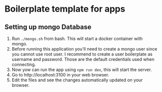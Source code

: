 # Boilerplate template for apps

## Setting up mongo Database

1. Run `./mongo.sh` from bash. This will start a docker container with mongo. 
2. Before running this application you'll need to create a mongo user since you cannot use root user. I recommend to create a user boilerplate as username and password. Those are the default credentials used when connecting. 
3. Now yow can run the app using `npm run dev`, this will start the server.
4. Go to http://localhost:3100 in your web browser.
5. Edit the files and see the changes automatically updated on your browser.



